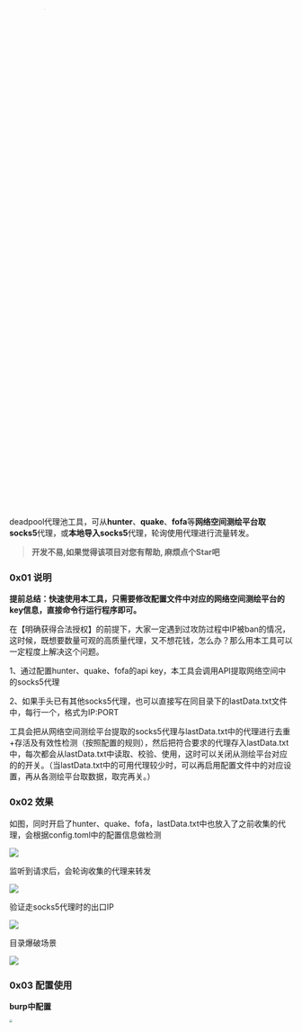 <img src="images/deadpool.png" style="zoom:30%;transform: scale(0.3);" width="35%" height="35%"/>

deadpool代理池工具，可从**hunter**、**quake**、**fofa**等**网络空间测绘平台取socks5**代理，或**本地导入socks5**代理，轮询使用代理进行流量转发。
> **开发不易,如果觉得该项目对您有帮助, 麻烦点个Star吧**

### 0x01 说明

**提前总结：快速使用本工具，只需要修改配置文件中对应的网络空间测绘平台的key信息，直接命令行运行程序即可。**

在【明确获得合法授权】的前提下，大家一定遇到过攻防过程中IP被ban的情况，这时候，既想要数量可观的高质量代理，又不想花钱，怎么办？那么用本工具可以一定程度上解决这个问题。

1、通过配置hunter、quake、fofa的api key，本工具会调用API提取网络空间中的socks5代理

2、如果手头已有其他socks5代理，也可以直接写在同目录下的lastData.txt文件中，每行一个，格式为IP:PORT

工具会把从网络空间测绘平台提取的socks5代理与lastData.txt中的代理进行去重+存活及有效性检测（按照配置的规则），然后把符合要求的代理存入lastData.txt中，每次都会从lastData.txt中读取、校验、使用，这时可以关闭从测绘平台对应的的开关。（当lastData.txt中的可用代理较少时，可以再启用配置文件中的对应设置，再从各测绘平台取数据，取完再关。）



### 0x02 效果

如图，同时开启了hunter、quake、fofa，lastData.txt中也放入了之前收集的代理，会根据config.toml中的配置信息做检测

![](images/init.png)

监听到请求后，会轮询收集的代理来转发

![](images/polling.png)

验证走socks5代理时的出口IP

![](images/internetIP.png)

目录爆破场景

![](images/test.jpg)

### 0x03 配置使用

**burp中配置**

<img src="images/burp.png" style="zoom: 28%;" width="65%" height="65%"/>

**Proxifier配置**

<img src="images/Proxifier.png" style="zoom:25%;transform: scale(0.25);" width="35%" height="35%" />

**SwitchyOmega配置**

<img src="images/SwitchyOmega.png" style="zoom:33%;" width="65%" height="65%" />

其他工具使用时同理，指定socks5协议，IP、端口即可

### 0x04 配置文件说明

简单使用的话，只需要修改对应的网络空间测绘平台的key信息即可。

**但需注意（没特殊需求可以忽略这里）：**

1、若可能会发送恶意的payload，某些代理可能会阻断这类请求出站，需先关闭[checkSocks.checkGeolocate]中的switch（默认关闭），然后修改[checkSocks]中的checkURL为没有waf防护的任意公网地址，使用如/webshell.aspx?f=../../../../../../etc/passwd&q=1' or union select 1,2,3,4这类的测试语句，修改checkRspKeywords的值为目标正常返回内容中的字符片段，如此，可以获得不拦截恶意payload出站的代理。

2、若针对性访问某地址，需要先关闭[checkSocks.checkGeolocate]中的switch（默认关闭），然后修改[checkSocks]中的checkURL为该地址，修改checkRspKeywords的值，确保只保留可以访问目标地址的代理。

**1和2结合，就能不断收集、使用针对高可用代理。**

config.toml详细说明如下：

```toml
[listener]
#******非特殊情况，默认即可******本地监听端口，其他工具中的SOCKS5代理指定为该IP:PORT，即可轮询使用收集的代理
IP='127.0.0.1'
PORT='10086'

[checkSocks]#******非特殊情况，默认即可******
#通过访问实际url来验证代理的可用性
checkURL='https://www.baidu.com'#可以配置为要访问的目标地址，确保所有代理都能访问到目标地址
checkRspKeywords='百度一下'#上面地址原始响应中的某个字符串，用来验证通过代理访问目标时有无因某种原因被ban掉。
maxConcurrentReq='30'#同时最多N个并发通过代理访问上面的地址，检测socks5代理是否可用，可根据网络环境调整。云主机的话开500、1000都可以，本机的话，开三五十差不多。
timeout='6'#单位秒，验证socks5代理的超时时间,建议保持在5或6，检查及使用代理访问上面的地址时，超过这个时间，判定无效

[checkSocks.checkGeolocate]
##******非特殊情况，默认即可******通过访问返回IP归属地信息的URL和关键字判断，来排除某些代理，如：某些情况下，真正要访问的系统限制只有大陆地区IP可以访问
switch='close' #open:启用，非open:禁用
checkURL='https://qifu-api.baidubce.com/ip/local/geo/v1/district'#访问此url获取IP归属地信息，出于某些原因，建议用国内的公司的相关接口。
#下面的两个的值，需要根据上面url的返回内容填写
excludeKeywords=['澳门','香港','台湾']#格式如：['澳门','香港']优先级最高，返回的body内容中，存在任一关键字，则跳过
includeKeywords=['中国']#格式如：['中国','北京']则只获取出口IP为中国北京的代理，如果是['中国'],排除上述关键字的前提下则获取出口IP为中国所有其他地区代理

[FOFA] 
switch = 'close' #open:启用，非open:禁用
apiUrl='https://fofa.info/api/v1/search/all'
email = 'xxxxx@xxx.com'
key = '54eddce1xxxxxxxxxxxxxxxx49836612'
queryString = 'protocol=="socks5" && country="CN" && banner="Method:No Authentication"'#官方语法
resultSize='500' #此处最大为10000,需小于等于从官网web界面看到的结果数量

[QUAKE] 
switch = 'close' 
apiUrl='https://quake.360.net/api/v3/search/quake_service'
key = '962xxx36-xxxxxxxxxxxxxxxx-5efxxxxfc90b0a'
queryString = 'service:socks5  AND country: "CN" AND response:"No authentication"'#官方语法
resultSize='500' #此处最大为10000,需小于等于从官网web界面看到的结果数量

[HUNTER]
switch = 'close'
apiUrl='https://hunter.qianxin.com/openApi/search'
key = '9c1698e0xxxxxxxxxxxxxxxxa6e90758edcxxxx23533f9xxxxxxxxxxxxxxxx9ce18'
queryString = 'protocol=="socks5"&&protocol.banner="No authentication"&&ip.country="CN"'#官方语法
resultSize='300' #最小为100,按100条/每页翻页，最大值需小于从官网web界面看到的结果数量，值需为100的整倍数，如200、300、1000、2000等
```

### 0x05 GitHub Action 自动化搜集代理工具

针对于个人使用场景，如果需要该脚本在GitHub自动获取并更新 lastData.txt, 可以按照一下流程进行设置：

1. import repository

由于 fork 仓库无法无法修改仓库的可见性，也就是无法将仓库设置成私有形式。所以需要进行import.

> **开发不易,如果觉得该项目对您有帮助, 麻烦点个Star吧**

![alt text](./images/import1.png)

![alt text](./images/import2.png)

**记得勾选 Private!!!**

2. 设置 workflows 脚本

将 import 的仓库clone到本地, 配置 action workflows 脚本到 `.github/workflows/schedule.yml`目录：

```yaml
name: schedule

on:
  workflow_dispatch:
  schedule:
    - cron: "0 0 */5 * *"

jobs:
  build:
    runs-on: ubuntu-latest

    steps:
      - name: Check out code into the Go module directory
        uses: actions/checkout@v3
        with:
          fetch-depth: 0

      - name: "Set up Go"
        uses: actions/setup-go@v4
        with:
          go-version: 1.20.x
          check-latest: true
          cache: true
      
      - name: Run search
        run: |
          bash entrypoint.sh

        
      - name: Commit and push if it changed
        run: |
          git config --global user.name 'xxx'
          git config --global user.email 'xxxx'
          if git diff --quiet -- lastData.txt; then
           echo "lastData.txt has not been modified."
          else
           git add lastData.txt
           git commit -m "update lastData.txt"
           git push
          fi
```

-  示例脚本的运行频率为 `每五天运行一次`, 可以根据需要，自行调整 `cron: "0 0 */5 * *"`

- 根据自己情况替换 `user.name 'xxx'` 和 `user.email 'xxxx'` 的 `xxx`


3. 设置启动脚本 `entrypoint.sh`

```sh
#!/bin/bash
go build -o deadpool main.go
timeout --preserve-status 150 ./deadpool
status=$?
if [ $status -eq 124 ]; then
    echo "The command timed out."
else
    echo "The command finished successfully."
fi
exit 0
```

- 其中需要注意：由于项目是以阻塞形式的, 所以这里使用了 `timeout` 进行超时退出. 你可以根据跑的数据量设置 `entrypoint.sh` 脚本中的 `150` 为需要的值, 当然越大越好，否则如果地址还未验证完，程序退出的话做不会进行 `lastData.txt` 的写入操作.

4. 配置 Action 的写入权限.

![alt text](./images/right1.png)

![alt text](./images/right2.png)

5. 修改 `config.toml` 配置文件

根据自己情况替换各种 key 就行了. 

**注意：一定记得讲仓库设置为私有, 否则 key 会泄漏！！！**

完整目录结构：

![alt text](./images/struct.png)
